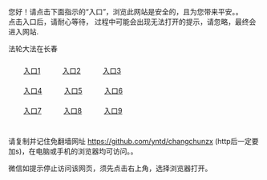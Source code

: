 您好！请点击下面指示的“入口”，浏览此网站是安全的，且为您带来平安。。 <br/>
点击入口后，请耐心等待， 过程中可能会出现无法打开的提示，请忽略，最终会进入网站. </br>

法轮大法在长春<br/>
<div style="padding:10px"><a style="margin:20px" target="_blank" href="https://d3vnv4y3bgm8rv.cloudfront.net/2Qpsp?wbwcodqj" id="ccLink1" rel="nofollow">入口1</a> <a target="_blank" style="margin:20px" href="https://d37so94pq24wjq.cloudfront.net/2Qpsp?utcqhij" id="ccLink2" rel="nofollow">入口2</a> <a style="margin:20px" target="_blank" href="https://d12h8jdqmtq5px.cloudfront.net/2Qpsp?wlvyo" id="ccLink3" rel="nofollow">入口3</a></div>

<div style="padding:10px" ><a style="margin:20px" target="_blank" href="https://d3vnv4y3bgm8rv.cloudfront.net/2Qpsp?wbwcodqj" id="ccLink4" rel="nofollow">入口4</a> <a style="margin:20px" href="https://d37so94pq24wjq.cloudfront.net/2Qpsp?utcqhij" target="_blank" id="ccLink5" rel="nofollow">入口5</a> <a style="margin:20px" href="https://d12h8jdqmtq5px.cloudfront.net/2Qpsp?wlvyo" target="_blank" id="ccLink6" rel="nofollow">入口6</a></div>

<div style="padding:10px"><a style="margin:20px" target="_blank" href="https://d3vnv4y3bgm8rv.cloudfront.net/2Qpsp?wbwcodqj" id="ccLink7" rel="nofollow">入口7</a> <a style="margin:20px" href="https://d37so94pq24wjq.cloudfront.net/2Qpsp?utcqhij" target="_blank" id="ccLink8" rel="nofollow">入口8</a> <a style="margin:20px" target="_blank" href="https://d12h8jdqmtq5px.cloudfront.net/2Qpsp?wlvyo" id="ccLink9" rel="nofollow">入口9</a></div>

<br/>



请复制并记住免翻墙网址 https://github.com/yntd/changchunzx (http后一定要加s)，在电脑或手机的浏览器均可访问。。<br/>

微信如提示停止访问该网页，须先点击右上角，选择浏览器打开。
